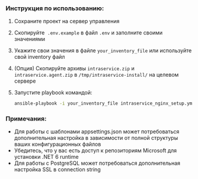 ### Инструкция по использованию:

1. Сохраните проект на сервер управления
2. Скопируйте  `.env.example` в файл `.env` и заполните своими значениями
3. Укажите свои значения в файле `your_inventory_file` или используйте свой inventory файл
4. (Опция) Скопируйте архивы `intraservice.zip` и `intraservice.agent.zip` в `/tmp/intraservice-install/` на целевом сервере
5. Запустите playbook командой:
   
   ```bash
   ansible-playbook -i your_inventory_file intraservice_nginx_setup.yml --extra-vars "@.env"
   ```

### Примечания:
- Для работы с шаблонами appsettings.json может потребоваться дополнительная настройка в зависимости от полной структуры ваших конфигурационных файлов
- Убедитесь, что у вас есть доступ к репозиториям Microsoft для установки .NET 6 runtime
- Для работы с PostgreSQL может потребоваться дополнительная настройка SSL в connection string
